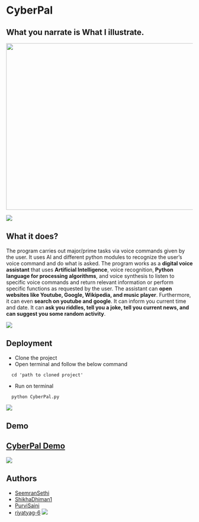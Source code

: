 # CyberPal

## **What you narrate is What I illustrate.**


<a href="https://github.com/404"><img src="https://github.com/riyatyag-6/Cyberpal/blob/main/CyberPal_gif.gif" width="550" height="450"></a>


<a href="https://github.com/404"><img src="https://user-images.githubusercontent.com/73097560/115834477-dbab4500-a447-11eb-908a-139a6edaec5c.gif"></a>
## What it does?

The program carries out major/prime tasks via voice commands given by the user. It uses AI and different python modules to recognize the user’s voice command and do what is asked.
The program works as a <b>digital voice assistant</b> that uses <b>Artificial Intelligence</b>, voice recognition,<b> Python language for processing algorithms</b>, and voice synthesis to listen to specific voice commands and return relevant information or perform specific functions as requested by the user. The assistant can <b>open websites like Youtube, Google, Wikipedia, and music player</b>. Furthermore, it can even <b>search on youtube and google</b>. It can inform you current time and date. It can<b> ask you riddles, tell you a joke, tell you current news, and can suggest you some random activity</b>.

<a href="https://github.com/404"><img src="https://user-images.githubusercontent.com/73097560/115834477-dbab4500-a447-11eb-908a-139a6edaec5c.gif"></a>

## Deployment
- Clone the project
- Open terminal and follow the below command
```
  cd 'path to cloned project'
```
- Run on terminal
```
  python CyberPal.py
```
<a href="https://github.com/404"><img src="https://user-images.githubusercontent.com/73097560/115834477-dbab4500-a447-11eb-908a-139a6edaec5c.gif"></a>

## Demo

## <a href="https://www.youtube.com/watch?v=e9tpOTMIbzM&feature=youtu.be">CyberPal Demo</a> 

<a href="https://github.com/404"><img src="https://user-images.githubusercontent.com/73097560/115834477-dbab4500-a447-11eb-908a-139a6edaec5c.gif"></a>

## Authors
- <a href="https://github.com/SeemranSethi">SeemranSethi</a>
- <a href="https://github.com/ShikhaDhiman1">ShikhaDhiman1</a>
- <a href="https://github.com/PurviSaini">PurviSaini</a>
- <a href="https://github.com/riyatyag-6">riyatyag-6</a>
<a href="https://github.com/404"><img src="https://user-images.githubusercontent.com/73097560/115834477-dbab4500-a447-11eb-908a-139a6edaec5c.gif"></a>
